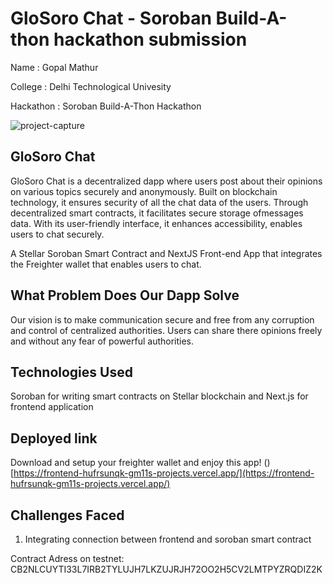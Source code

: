 # GloSoro Chat - Soroban Build-A-thon hackathon submission

Name : Gopal Mathur

College : Delhi Technological Univesity

Hackathon : Soroban Build-A-Thon Hackathon

![project-capture](https://github.com/GM-11/glosoro_chat/assets/83158450/47de192a-7271-4538-a9b8-c971ed724534)

## GloSoro Chat

GloSoro Chat is a decentralized dapp where users post about their opinions on various topics securely and anonymously. Built on blockchain technology, it ensures security of all the chat data of the users. Through decentralized smart contracts, it facilitates secure storage ofmessages data. With its user-friendly interface, it enhances accessibility, enables users to chat securely.

A Stellar Soroban Smart Contract and NextJS Front-end App that integrates the Freighter wallet that enables users to chat.

## What Problem Does Our Dapp Solve

Our vision is to make communication secure and free from any corruption and control of centralized authorities. Users can share there opinions freely and without any fear of powerful authorities.

## Technologies Used

Soroban for writing smart contracts on Stellar blockchain and Next.js for frontend application

## Deployed link

Download and setup your freighter wallet and enjoy this app!
()[https://frontend-hufrsunqk-gm11s-projects.vercel.app/](https://frontend-hufrsunqk-gm11s-projects.vercel.app/)

## Challenges Faced

1) Integrating connection between frontend and soroban smart contract

Contract Adress on testnet:
CB2NLCUYTI33L7IRB2TYLUJH7LKZUJRJH72OO2H5CV2LMTPYZRQDIZ2K
